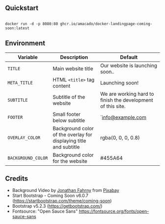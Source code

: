 ## Quickstart
```

```

```
docker run -d -p 8080:80 ghcr.io/amacado/docker-landingpage-coming-soon:latest
```

## Environment
| Variable           | Description                                                       | Default                                                     |
|--------------------|-------------------------------------------------------------------|-------------------------------------------------------------|
| `TITLE`            | Main website title                                                | Our website is launching soon..                             |
| `META_TITLE`       | HTML `<title>` tag content                                        | Launching soon!                                             |
| `SUBTITLE`         | Subtitle of the website                                           | We are working hard to finish the development of this site. |
| `FOOTER`         | Small footer below subtitle                                       | `<a href='mailto:info@example.com'>info@example.com</a> | <a href='https://www.example.com'>www.example.com</a> | <a href='tel:0123456789'>+00 0123 456789</a>`  |
| `OVERLAY_COLOR`    | Background color of the overlay for displaying title and subtitle | rgba(0, 0, 0, 0.8)                                          |
| `BACKGROUND_COLOR` | Background color for the website                                  | #455A64                                                     |

## Credits
- Background Video by <a href="https://pixabay.com/users/jonathan_fahrny-3513303/">Jonathan Fahrny</a> from <a href="https://pixabay.com/">Pixabay</a>
- Start Bootstrap - Coming Soon v6.0.7 (https://startbootstrap.com/theme/coming-soon)
- Bootstrap  v5.2.3 (https://getbootstrap.com/)
- Fontsource: "Open Sauce Sans" https://fontsource.org/fonts/open-sauce-sans

